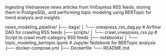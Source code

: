 Ingesting Vietnamese news articles from VnExpress RSS feeds, storing them in PostgreSQL, and performing topic modeling using BERTopic for trend analysis and insights.

news_modeling_pipeline/
├── dags/
│ └── vnexpress_rss_dag.py # Airflow DAG for crawling RSS feeds
├── scripts/
│ └── crawl_vnexpress_rss.py # Script to crawl multi-category RSS feeds
├── notebooks/
│ └── topic_modeling_bertopic.ipynb # Jupyter Notebook for BERTopic analysis
├── docker-compose.yml
├── Dockerfile
└── README.md